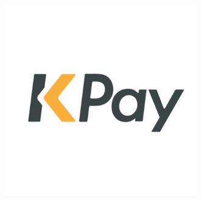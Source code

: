 <html>
<head>
</head>

<body>
	<center>
	<a href="https://thirumurugan1.github.io/login/">
	<img src="kpay.png" width="1000" height="500" >
	</center>
</body>
</html>
